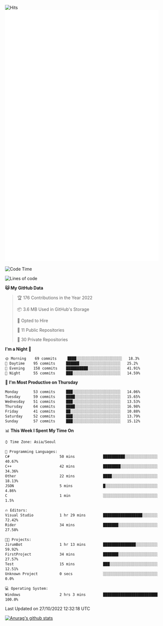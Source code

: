 ![Hits](https://hits.seeyoufarm.com/api/count/incr/badge.svg?url=https%3A%2F%2Fgithub.com%2Fkokose1234&count_bg=%2379C83D&title_bg=%23555555&icon=apple.svg&icon_color=%23E7E7E7&title=hits&edge_flat=false)
<br/>
![Metrics](https://github.com/kokose1234/kokose1234/blob/main/github-metrics.svg)

<!--START_SECTION:waka-->
![Code Time](http://img.shields.io/badge/Code%20Time-704%20hrs%201%20min-blue)

![Lines of code](https://img.shields.io/badge/From%20Hello%20World%20I%27ve%20Written-902%20Thousand%20lines%20of%20code-blue)

**🐱 My GitHub Data** 

> 🏆 176 Contributions in the Year 2022
 > 
> 📦 3.6 MB Used in GitHub's Storage 
 > 
> 💼 Opted to Hire
 > 
> 📜 11 Public Repositories 
 > 
> 🔑 30 Private Repositories  
 > 
**I'm a Night 🦉** 

```text
🌞 Morning    69 commits     ████░░░░░░░░░░░░░░░░░░░░░   18.3% 
🌆 Daytime    95 commits     ██████░░░░░░░░░░░░░░░░░░░   25.2% 
🌃 Evening    158 commits    ██████████░░░░░░░░░░░░░░░   41.91% 
🌙 Night      55 commits     ███░░░░░░░░░░░░░░░░░░░░░░   14.59%

```
📅 **I'm Most Productive on Thursday** 

```text
Monday       53 commits     ███░░░░░░░░░░░░░░░░░░░░░░   14.06% 
Tuesday      59 commits     ████░░░░░░░░░░░░░░░░░░░░░   15.65% 
Wednesday    51 commits     ███░░░░░░░░░░░░░░░░░░░░░░   13.53% 
Thursday     64 commits     ████░░░░░░░░░░░░░░░░░░░░░   16.98% 
Friday       41 commits     ██░░░░░░░░░░░░░░░░░░░░░░░   10.88% 
Saturday     52 commits     ███░░░░░░░░░░░░░░░░░░░░░░   13.79% 
Sunday       57 commits     ███░░░░░░░░░░░░░░░░░░░░░░   15.12%

```


📊 **This Week I Spent My Time On** 

```text
⌚︎ Time Zone: Asia/Seoul

💬 Programming Languages: 
C#                       50 mins             ██████████░░░░░░░░░░░░░░░   40.67% 
C++                      42 mins             ████████░░░░░░░░░░░░░░░░░   34.36% 
Other                    22 mins             ████░░░░░░░░░░░░░░░░░░░░░   18.13% 
JSON                     5 mins              █░░░░░░░░░░░░░░░░░░░░░░░░   4.86% 
C                        1 min               ░░░░░░░░░░░░░░░░░░░░░░░░░   1.5%

🔥 Editors: 
Visual Studio            1 hr 29 mins        ██████████████████░░░░░░░   72.42% 
Rider                    34 mins             ███████░░░░░░░░░░░░░░░░░░   27.58%

🐱‍💻 Projects: 
JirumBot                 1 hr 13 mins        ███████████████░░░░░░░░░░   59.92% 
FirstProject             34 mins             ███████░░░░░░░░░░░░░░░░░░   27.57% 
Test                     15 mins             ███░░░░░░░░░░░░░░░░░░░░░░   12.51% 
Unknown Project          0 secs              ░░░░░░░░░░░░░░░░░░░░░░░░░   0.0%

💻 Operating System: 
Windows                  2 hrs 3 mins        █████████████████████████   100.0%

```


 Last Updated on 27/10/2022 12:32:18 UTC
<!--END_SECTION:waka-->

[![Anurag's github stats](https://github-readme-stats.vercel.app/api?username=kokose1234&theme=dracula)](https://github.com/anuraghazra/github-readme-stats)



	
